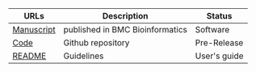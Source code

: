 
| URLs | Description | Status |
|-------|--------------------| --------- |
|[Manuscript](https://bmcbioinformatics.biomedcentral.com/articles/10.1186/s12859-019-2965-4) | published in BMC Bioinformatics | Software |
|[Code](https://github.com/tmbuza/iMAP) | Github repository | Pre-Release |
|[README](https://github.com/tmbuza/iMAP/blob/master/README2.md/) | Guidelines | User's guide |

